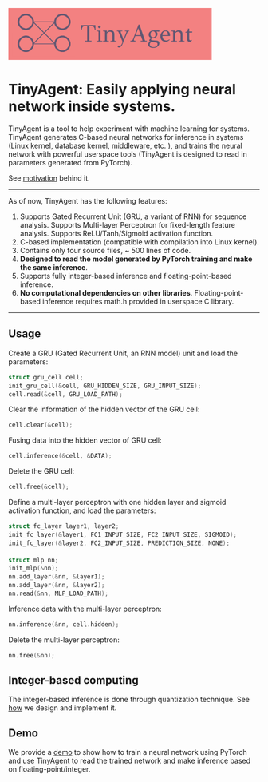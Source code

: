 ![](assets/logo.png)
# TinyAgent: Easily applying neural network inside systems.

TinyAgent is a tool to help experiment with machine learning for systems.
TinyAgent generates C-based neural networks for inference in systems (Linux kernel, database kernel, middleware, etc. ), and trains the neural network with powerful userspace tools (TinyAgent is designed to read in parameters generated from PyTorch).

See [motivation](./doc/motivation.md) behind it.

***

As of now, TinyAgent has the following features:
1. Supports Gated Recurrent Unit (GRU, a variant of RNN) for sequence analysis. Supports Multi-layer Perceptron for fixed-length feature analysis. Supports ReLU/Tanh/Sigmoid activation function.
2. C-based implementation (compatible with compilation into Linux kernel).
3. Contains only four source files, ~ 500 lines of code.
4. **Designed to read the model generated by PyTorch training and make the same inference**.
5. Supports fully integer-based inference and floating-point-based inference.
6. **No computational dependencies on other libraries**.  Floating-point-based inference requires math.h provided in userspace C library.

***

## Usage

Create a GRU (Gated Recurrent Unit, an RNN model) unit and load the parameters:
```c
struct gru_cell cell;
init_gru_cell(&cell, GRU_HIDDEN_SIZE, GRU_INPUT_SIZE);
cell.read(&cell, GRU_LOAD_PATH);
```
Clear the information of the hidden vector of the GRU cell:
```c
cell.clear(&cell);
```
Fusing data into the hidden vector of GRU cell:
```c
cell.inference(&cell, &DATA);
```
Delete the GRU cell:
```c
cell.free(&cell);
```

Define a multi-layer perceptron with one hidden layer and sigmoid activation function, and load the parameters:
```c
struct fc_layer layer1, layer2;
init_fc_layer(&layer1, FC1_INPUT_SIZE, FC2_INPUT_SIZE, SIGMOID);
init_fc_layer(&layer2, FC2_INPUT_SIZE, PREDICTION_SIZE, NONE);

struct mlp nn;
init_mlp(&nn);
nn.add_layer(&nn, &layer1);
nn.add_layer(&nn, &layer2);
nn.read(&nn, MLP_LOAD_PATH);
```
Inference data with the multi-layer perceptron:
```c
nn.inference(&nn, cell.hidden);
```
Delete the multi-layer perceptron:
```c
nn.free(&nn);
```

## Integer-based computing

The integer-based inference is done through quantization technique.
See [how](./doc/quantization.md) we design and implement it.

## Demo

We provide a [demo](./doc/demo_sa.md) to show how to train a neural network using PyTorch and use TinyAgent to read the trained network and make inference based on floating-point/integer.
